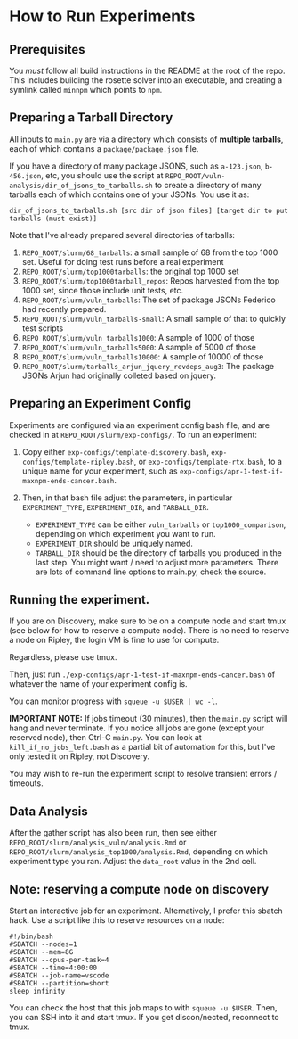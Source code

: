 # How to Run Experiments

## Prerequisites

You *must* follow all build instructions in the README at the root of the repo. This includes building the rosette solver into an executable, and creating a symlink called `minnpm` which points to `npm`.

## Preparing a Tarball Directory

All inputs to `main.py` are via a directory which consists of **multiple tarballs**, each of which contains a `package/package.json` file.

If you have a directory of many package JSONS, such as `a-123.json`, `b-456.json`, etc, you should use the script at `REPO_ROOT/vuln-analysis/dir_of_jsons_to_tarballs.sh` to create a directory of many tarballs each of which contains one of your JSONs. You use it as:

```
dir_of_jsons_to_tarballs.sh [src dir of json files] [target dir to put tarballs (must exist)]
```

Note that I've already prepared several directories of tarballs:

1. `REPO_ROOT/slurm/68_tarballs`: a small sample of 68 from the top 1000 set. Useful for doing test runs before a real experiment
2. `REPO_ROOT/slurm/top1000tarballs`: the original top 1000 set
3. `REPO_ROOT/slurm/top1000tarball_repos`: Repos harvested from the top 1000 set, since those include unit tests, etc.
4. `REPO_ROOT/slurm/vuln_tarballs`: The set of package JSONs Federico had recently prepared.
5. `REPO_ROOT/slurm/vuln_tarballs-small`: A small sample of that to quickly test scripts
6. `REPO_ROOT/slurm/vuln_tarballs1000`: A sample of 1000 of those
7. `REPO_ROOT/slurm/vuln_tarballs5000`: A sample of 5000 of those
8. `REPO_ROOT/slurm/vuln_tarballs10000`: A sample of 10000 of those
9. `REPO_ROOT/slurm/tarballs_arjun_jquery_revdeps_aug3`: The package JSONs Arjun had originally colleted based on jquery.




## Preparing an Experiment Config

Experiments are configured via an experiment config bash file, and are checked in at `REPO_ROOT/slurm/exp-configs/`. To run an experiment:

1. Copy either `exp-configs/template-discovery.bash`, `exp-configs/template-ripley.bash`, or `exp-configs/template-rtx.bash`, to a unique name for your experiment, such as `exp-configs/apr-1-test-if-maxnpm-ends-cancer.bash`. 

2. Then, in that bash file adjust the parameters, in particular `EXPERIMENT_TYPE`, `EXPERIMENT_DIR`, and `TARBALL_DIR`.
   - `EXPERIMENT_TYPE` can be either `vuln_tarballs` or `top1000_comparison`, depending on which experiment you want to run.
   - `EXPERIMENT_DIR` should be uniquely named.
   - `TARBALL_DIR` should be the directory of tarballs you produced in the last step.
You might want / need to adjust more parameters. There are lots of command line options to main.py, check the source.

## Running the experiment.

If you are on Discovery, make sure to be on a compute node and start tmux (see below for how to reserve a compute node).
There is no need to reserve a node on Ripley, the login VM is fine to use for compute.

Regardless, please use tmux.

Then, just run `./exp-configs/apr-1-test-if-maxnpm-ends-cancer.bash` of whatever the name of your experiment config is.

You can monitor progress with `squeue -u $USER | wc -l`.

**IMPORTANT NOTE:** If jobs timeout (30 minutes), then the `main.py` script will hang and never terminate. If you notice all jobs are gone (except your reserved node), then Ctrl-C `main.py`. You can look at `kill_if_no_jobs_left.bash` as a partial bit of automation for this, but I've only tested it on Ripley, not Discovery.

You may wish to re-run the experiment script to resolve transient errors / timeouts.


## Data Analysis

After the gather script has also been run, then see either `REPO_ROOT/slurm/analysis_vuln/analysis.Rmd` or `REPO_ROOT/slurm/analysis_top1000/analysis.Rmd`, depending on which experiment type you ran. Adjust the `data_root` value in the 2nd cell.

## Note: reserving a compute node on discovery

Start an interactive job for an experiment. Alternatively, I prefer this
sbatch hack. Use a script like this to reserve resources on a node:

```
#!/bin/bash
#SBATCH --nodes=1
#SBATCH --mem=8G
#SBATCH --cpus-per-task=4
#SBATCH --time=4:00:00
#SBATCH --job-name=vscode
#SBATCH --partition=short
sleep infinity
```

You can check the host that this job maps to with `squeue -u $USER`. Then,
you can SSH into it and start tmux. If you get discon/nected, reconnect to
tmux.


